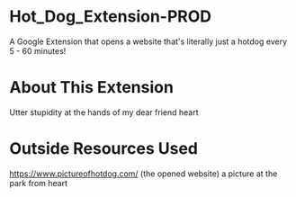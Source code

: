 # Hot_Dog_Extension-PROD
A Google Extension that opens a website that's literally just a hotdog every 5 - 60 minutes!

# About This Extension
Utter stupidity at the hands of my dear friend heart

# Outside Resources Used
https://www.pictureofhotdog.com/ (the opened website)
a picture at the park from heart